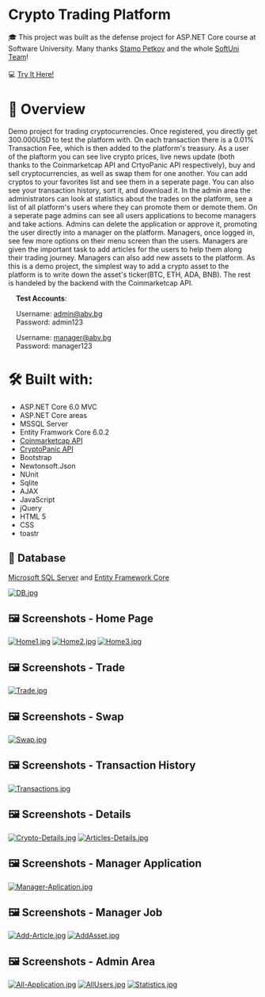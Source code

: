 # Crypto Trading Platform
:mortar_board: This project was built as the defense project for ASP.NET Core course at Software University. Many thanks [Stamo Petkov](https://github.com/stamo) and the whole [SoftUni Team](https://softuni.bg/)!
<br>
<br>
:computer: [Try It Here!](https://cryptotradingplatform.azurewebsites.net/)

# :memo: Overview
Demo project for trading cryptocurrencies. Once registered, you directly get 300.000USD to test the platform with. On each transaction there is a 0.01% Transaction Fee, which is then added to the platform's treasury.
As a user of the plaftorm you can see live crypto prices, live news update (both thanks to the Coinmarketcap API and CrtyoPanic API respectively), buy and sell cryptocurrencies, as well as swap them for one another. You can add cryptos to your favorites list
and see them in a seperate page. You can also see your transaction history, sort it, and download it.
In the admin area the administrators can look at statistics about the trades on the platform, see a list of all platform's users where they can promote them or demote them.
On a seperate page admins can see all users applications to become managers and take actions. Admins can delete the application or approve it, promoting the user directly into a manager on the platform.
Managers, once logged in, see few more options on their menu screen than the users. Managers are given the important task to add articles for the users
to help them along their trading journey. Managers can also add new assets to the platform. As this is a demo project, the simplest way to add a crypto asset to the platform
is to write down the asset's ticker(BTC, ETH, ADA, BNB). The rest is handeled by the backend with the Coinmarketcap API.

&nbsp;&nbsp;&nbsp;&nbsp;**Test Accounts**:

&nbsp;&nbsp;&nbsp;&nbsp;Username: admin@abv.bg  
&nbsp;&nbsp;&nbsp;&nbsp;Password: admin123  

&nbsp;&nbsp;&nbsp;&nbsp;Username: manager@abv.bg  
&nbsp;&nbsp;&nbsp;&nbsp;Password: manager123  

# 🛠 Built with:
* ASP.NET Core 6.0 MVC
* ASP.NET Core areas
* MSSQL Server
* Entity Framwork Core 6.0.2
* [Coinmarketcap API](https://coinmarketcap.com/api/)
* [CryptoPanic API](https://cryptopanic.com/developers/api/)
* Bootstrap
* Newtonsoft.Json
* NUnit
* Sqlite
* AJAX 
* JavaScript
* jQuery
* HTML 5
* CSS
* toastr

## :wrench: **Database**
[Microsoft SQL Server](https://www.microsoft.com/en-us/sql-server/sql-server-downloads) and [Entity Framework Core](https://dotnet.microsoft.com/download)  

[![DB.jpg](https://i.postimg.cc/sXTKBn2s/DB.jpg)](https://postimg.cc/N9rRSkTz)
## :framed_picture: Screenshots - Home Page
[![Home1.jpg](https://i.postimg.cc/rmPKbWmq/Home1.jpg)](https://postimg.cc/34280kmq)
[![Home2.jpg](https://i.postimg.cc/Kj3RyzkB/Home2.jpg)](https://postimg.cc/GTrcFbjm)
[![Home3.jpg](https://i.postimg.cc/wvv10F9W/Home3.jpg)](https://postimg.cc/KK6cYPkL)

## :framed_picture: Screenshots - Trade
[![Trade.jpg](https://i.postimg.cc/J4J5N76s/Trade.jpg)](https://postimg.cc/nCFmZxtx)

## :framed_picture: Screenshots - Swap
[![Swap.jpg](https://i.postimg.cc/zDyjfFTS/Swap.jpg)](https://postimg.cc/dDKdHdHL)

## :framed_picture: Screenshots - Transaction History
[![Transactions.jpg](https://i.postimg.cc/G36jTTQ0/Transactions.jpg)](https://postimg.cc/hhbmHj6M)

## :framed_picture: Screenshots - Details
[![Crypto-Details.jpg](https://i.postimg.cc/k5wVQLP6/Crypto-Details.jpg)](https://postimg.cc/f3tTZ2LD)
[![Articles-Details.jpg](https://i.postimg.cc/yN7gSstC/Articles-Details.jpg)](https://postimg.cc/MnrKC2z9)

## :framed_picture: Screenshots - Manager Application
[![Manager-Aplication.jpg](https://i.postimg.cc/fRcSLJHv/Manager-Aplication.jpg)](https://postimg.cc/cvJLk4GK)

## :framed_picture: Screenshots - Manager Job
[![Add-Article.jpg](https://i.postimg.cc/SNFY66zh/Add-Article.jpg)](https://postimg.cc/8s4CDrHK)
[![AddAsset.jpg](https://i.postimg.cc/02YMczpJ/AddAsset.jpg)](https://postimg.cc/hfGtGPZS)

## :framed_picture: Screenshots - Admin Area
[![All-Application.jpg](https://i.postimg.cc/mkK1cMfm/All-Application.jpg)](https://postimg.cc/ZvF52WqN)
[![AllUsers.jpg](https://i.postimg.cc/9Xk7N3Ry/AllUsers.jpg)](https://postimg.cc/Yj10hsxS)
[![Statistics.jpg](https://i.postimg.cc/14x4RQwT/Statistics.jpg)](https://postimg.cc/QKbjSv6k)
